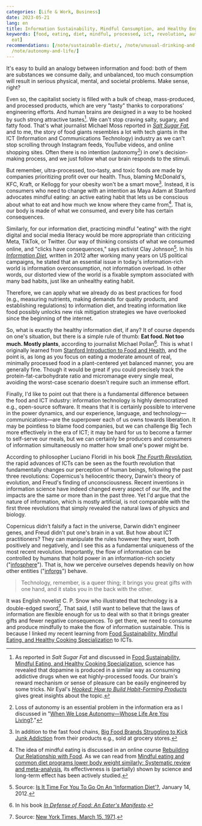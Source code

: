 ```yaml
---
categories: [Life & Work, Business]
date: 2023-05-21
lang: en
title: Information Sustainability, Mindful Consumption, and Healthy Engineering
keywords: [food, eating, diet, mindful, processed, ict, revolution, autonomy, fat,
  eat]
recommendations: [/note/sustainable-diets/, /note/unusual-drinking-and-eating-habits/,
  /note/autonomy-and-life/]
---
```


It's easy to build an analogy between information and food: both of them are substances we consume daily, and unbalanced, too much consumption will result in serious physical, mental, and societal problems. Make sense, right?

Even so, the capitalist society is filled with a bulk of cheap, mass-produced, and processed products, which are very "tasty" thanks to corporations' engineering efforts. And human brains are designed in a way to be hooked by such strong attractive tastes[^1]. We can't stop craving salty, sugary, and fatty food. That's what journalist Michael Moss reported in *[Salt Sugar Fat](https://www.goodreads.com/review/show/5563304178),* and to me, the story of food giants resembles a lot with tech giants in the ICT (Information and Communications Technology) industry as we can't stop scrolling through Instagram feeds, YouTube videos, and online shopping sites. Often there is no intention (autonomy[^2]) in one's decision-making process, and we just follow what our brain responds to the stimuli.

But remember, ultra-processed, too-tasty, and toxic foods are made by companies prioritizing profit over our health. Thus, blaming McDonald's, KFC, Kraft, or Kellogg for your obesity won't be a smart move[^3]. Instead, it is consumers who need to change with an intention as Maya Adam at Stanford advocates mindful eating: an active eating habit that lets us be conscious about what to eat and how much we know where they came from[^4]. That is, our body is made of what we consumed, and every bite has certain consequences.

Similarly, for our information diet, practicing mindful "eating" with the right digital and social media literacy would be more appropriate than criticizing Meta, TikTok, or Twitter. Our way of thinking consists of what we consumed online, and "clicks have consequences," says activist Clay Johnson[^5]. In his *[Information Diet](https://www.goodreads.com/review/show/5477431607),* written in 2012 after working many years on US political campaigns, he stated that an essential issue in today's information-rich world is information overconsumption, not information overload. In other words, our distorted view of the world is a fixable symptom associated with many bad habits, just like an unhealthy eating habit.

Therefore, we can apply what we already do as best practices for food (e.g., measuring nutrients, making demands for quality products, and establishing regulations) to information diet, and treating information like food possibly unlocks new risk mitigation strategies we have overlooked since the beginning of the internet.

So, what is exactly the healthy information diet, if any? It of course depends on one's situation, but there is a simple rule of thumb: **Eat food. Not too much. Mostly plants**, according to journalist Michael Pollan[^6]. This is what I originally learned from [Stanford Introduction to Food and Health](https://www.coursera.org/learn/food-and-health), and the point is, as long as you focus on eating a moderate amount of real, minimally processed food in a plant-centered yet balanced manner, you are generally fine. Though it would be great if you could precisely track the protein-fat-carbohydrate ratio and micromanage every single meal, avoiding the worst-case scenario doesn't require such an immense effort.

Finally, I'd like to point out that there is a fundamental difference between the food and ICT industry: information technology is highly democratized e.g., open-source software. It means that it is certainly possible to intervene in the power dynamics, and our experience, language, and technology—communications—are the superpower each of us owns towards liberation. It may be pointless to blame food companies, but we can challenge Big Tech more effectively in the era of ICT; it may be hard for us to become a farmer to self-serve our meals, but we can certainly be producers and consumers of information simultaneously no matter how small one's power might be.

According to philosopher Luciano Floridi in his book *[The Fourth Revolution](https://www.goodreads.com/review/show/5554945289),* the rapid advances of ICTs can be seen as the fourth revolution that fundamentally changes our perception of human beings, following the past three revolutions: Copernicus's heliocentric theory, Darwin's theory of evolution, and Freud's finding of unconsciousness. Recent inventions in information science have indeed changed every aspect of our life, and the impacts are the same or more than in the past three. Yet I'd argue that the nature of information, which is mostly artificial, is not comparable with the first three revolutions that simply revealed the natural laws of physics and biology.

Copernicus didn't falsify a fact in the universe, Darwin didn't engineer genes, and Freud didn't put one's brain in a vat. But how about ICT practitioners? They can manipulate the rules however they want, both positively and negatively, and I see this as a fundamental uniqueness of the most recent revolution. Importantly, the flow of information can be controlled by humans that hold power in an information-rich society ("[infosphere](https://en.wikipedia.org/wiki/Infosphere)"). That is, how we perceive ourselves depends heavily on how other entities ("[inforgs](https://en.wikipedia.org/wiki/Inforg)") behave.

> Technology, remember, is a queer thing; it brings you great gifts with one hand, and it stabs you in the back with the other.

It was English novelist C. P. Snow who illustrated that technology is a double-edged sword[^7]. That said, I still want to believe that the laws of information are flexible enough for us to deal with so that it brings greater gifts and fewer negative consequences. To get there, we need to consume and produce mindfully to make the flow of information sustainable. This is because I linked my recent learning from [Food Sustainability, Mindful Eating, and Healthy Cooking Specialization](https://www.coursera.org/account/accomplishments/specialization/F64AUWWR4E5D) to ICTs.

[^1]: As reported in *Salt Sugar Fat* and discussed in [Food Sustainability, Mindful Eating, and Healthy Cooking Specialization](https://www.coursera.org/specializations/food-sustainability-mindful-eating-healthy-cooking), science has revealed that dopamine is produced in a similar way as consuming addictive drugs when we eat highly-processed foods. Our brain's reward mechanism or sense of pleasure can be easily engineered by some tricks. Nir Eyal's [*Hooked: How to Build Habit-Forming Products*](https://www.nirandfar.com/hooked/) gives great insights about the topic.
[^2]: Loss of autonomy is an essential problem in the information era as I discussed in "[When We Lose Autonomy—Whose Life Are You Living?](/note/autonomy-and-life/)."
[^3]: In addition to the fast food chains, [Big Food Brands Struggling to Kick Junk Addiction](https://www.bnnbloomberg.ca/big-food-brands-struggling-to-kick-junk-addiction-survey-finds-1.1890642) from their products e.g., sold at grocery stores.
[^4]: The idea of mindful eating is discussed in an online course [Rebuilding Our Relationship with Food](https://www.coursera.org/learn/food-relationship-mindful-eating-health). As we can read from [Mindful eating and common diet programs lower body weight similarly: Systematic review and meta-analysis](https://pubmed.ncbi.nlm.nih.gov/31368631/), its effectiveness is (partially) shown by science and long-term effect has been actively studied.
[^5]: Source: [Is It Time For You To Go On An 'Information Diet'?](https://www.npr.org/2012/01/14/145101748/is-it-time-for-you-to-go-on-an-information-diet), January 14, 2012.
[^6]: In his book *[In Defense of Food: An Eater's Manifesto](https://michaelpollan.com/books/in-defense-of-food/)*.
[^7]: Source: [New York Times, March 15, 1971](https://www.nytimes.com/1971/03/15/archives/dear-scoop-jackson.html).
